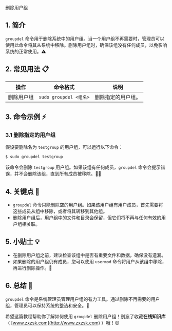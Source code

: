 删除用户组

## 1. 简介

`groupdel` 命令用于删除系统中的用户组。当一个用户组不再需要时，管理员可以使用此命令将其从系统中移除。删除用户组时，确保该组没有任何成员，以免影响系统的正常使用。⚠️

## 2. 常见用法 📋

| 操作                | 命令格式                      | 说明                                      |
|---------------------|-----------------------------|-------------------------------------------|
| 删除用户组          | `sudo groupdel <组名>`       | 删除指定的用户组。                        |

## 3. 命令示例 ⚡

### 3.1 删除指定的用户组

假设要删除名为 `testgroup` 的用户组，可以运行以下命令：

```bash
$ sudo groupdel testgroup
```

该命令会删除 `testgroup` 用户组。如果该组有任何成员，`groupdel` 命令会提示错误，并不会删除该组，直到所有成员被移除。👨‍💻

## 4. 关键点 📝

- `groupdel` 命令只能删除空的用户组。如果该用户组有用户成员，首先需要将这些成员从组中移除，或者将其转移到其他组。
- 删除用户组后，用户组中的文件和目录会保留，但它们将不再与任何有效的用户组相关联。

## 5. 小贴士 💡

- 在删除用户组之前，建议检查该组中是否有重要文件和数据，确保没有遗漏。
- 如果删除的用户组仍有成员，您可以使用 `usermod` 命令将用户从该组中移除，再进行删除操作。🔧

## 6. 总结 🎯

`groupdel` 命令是系统管理员管理用户组的有力工具。通过删除不再需要的用户组，管理员可以保持系统的整洁和安全。🔐

希望这篇教程帮助你了解如何使用 `groupdel` 删除用户组！别忘了收藏**在线知识库**（ [www.zxzsk.com](http://www.zxzsk.com) ）哦！😊

